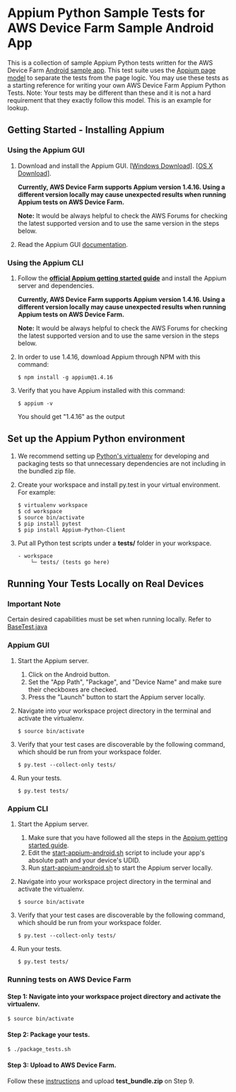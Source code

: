 # Appium Python Sample Tests for AWS Device Farm Sample Android App
This is a collection of sample Appium Python tests written for the AWS Device Farm [Android sample app](https://github.com/awslabs/aws-device-farm-sample-app-for-android). This test suite uses the [Appium page model](http://appium.io/slate/en/tutorial/android?java#page-object-pattern) to separate the tests from the page logic. You may use these tests as a starting reference for writing your own AWS Device Farm Appium Python Tests. 
Note: Your tests may be different than these and it is not a hard requirement that they exactly follow this model. This is an example for lookup.

## Getting Started - Installing Appium
### Using the Appium GUI
1. Download and install the Appium GUI. [[Windows Download]](https://bitbucket.org/appium/appium.app/downloads/AppiumForWindows_1_4_16_1.zip). [[OS X Download]](https://bitbucket.org/appium/appium.app/downloads/appium-1.4.13.dmg).

    **Currently, AWS Device Farm supports Appium version 1.4.16. Using a different version locally may cause unexpected results when running Appium tests on AWS Device Farm.**
    
    **Note:** It would be always helpful to check the AWS Forums for checking the latest supported version and to use the same version in the steps below.

2. Read the Appium GUI [documentation](http://appium.io/slate/en/v1.4.13/#appium-gui).

### Using the Appium CLI
1. Follow the **[official Appium getting started guide](http://appium.io/slate/en/tutorial/android.html?java#getting-started-with-appium)** and install the Appium server and dependencies.

    **Currently, AWS Device Farm supports Appium version 1.4.16. Using a different version locally may cause unexpected results when running Appium tests on AWS Device Farm.**

    **Note:** It would be always helpful to check the AWS Forums for checking the latest supported version and to use the same version in the steps below.
2. In order to use 1.4.16, download Appium through NPM with this command:

    ```
    $ npm install -g appium@1.4.16
    ```
    
3. Verify that you have Appium installed with this command:

    ```
    $ appium -v
    ```
    
   You should get "1.4.16" as the output

## Set up the Appium Python environment
1. We recommend setting up [Python's virtualenv](https://pypi.python.org/pypi/virtualenv) for developing and packaging tests so that unnecessary dependencies are not including in the bundled zip file.
2. Create your workspace and install py.test in your virtual environment. For example:

    ```
    $ virtualenv workspace
    $ cd workspace
    $ source bin/activate
    $ pip install pytest
    $ pip install Appium-Python-Client
    ```
    
3. Put all Python test scripts under a **tests/** folder in your workspace.

    ```
    - workspace
        └─ tests/ (tests go here)
    ```

## Running Your Tests Locally on Real Devices

### **Important Note**
Certain desired capabilities must be set when running locally. Refer to [BaseTest.java](./tests/tests/base_tests/base_test.py#L26-L32)

### Appium GUI
1. Start the Appium server.
    1. Click on the Android button.
    2. Set the "App Path", "Package", and "Device Name" and make sure their checkboxes are checked.
    3. Press the "Launch" button to start the Appium server locally.
2. Navigate into your workspace project directory in the terminal and activate the virtualenv.

    ```
    $ source bin/activate
    ```
    
3. Verify that your test cases are discoverable by the following command, which should be run from your workspace folder.

    ```
    $ py.test --collect-only tests/
    ```
    
4. Run your tests.

    ```
    $ py.test tests/
    ```

### Appium CLI
1. Start the Appium server.
    1. Make sure that you have followed all the steps in the [Appium getting started guide](http://appium.io/slate/en/tutorial/ios.html?java#getting-started-with-appium).
    2. Edit the [start-appium-android.sh](./start-appium-android.sh) script to include your app's absolute path and your device's UDID.
    3. Run [start-appium-android.sh](./start-appium-android.sh) to start the Appium server locally.
2. Navigate into your workspace project directory in the terminal and activate the virtualenv.

    ```
    $ source bin/activate
    ```
    
3. Verify that your test cases are discoverable by the following command, which should be run from your workspace folder.

    ```
    $ py.test --collect-only tests/
    ```
4. Run your tests.

    ```
    $ py.test tests/
    ```


### Running tests on AWS Device Farm
#### Step 1: Navigate into your workspace project directory and activate the virtualenv.

```
$ source bin/activate
```

#### Step 2: Package your tests.

```
$ ./package_tests.sh
```

#### Step 3: Upload to AWS Device Farm.
Follow these [instructions](http://docs.aws.amazon.com/devicefarm/latest/developerguide/test-types-android-appium-python.html#test-types-android-appium-python-upload) and upload **test_bundle.zip** on Step 9.

